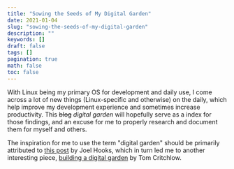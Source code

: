 ```yaml
---
title: "Sowing the Seeds of My Digital Garden"
date: 2021-01-04
slug: "sowing-the-seeds-of-my-digital-garden"
description: ""
keywords: []
draft: false
tags: []
pagination: true
math: false
toc: false
---
```


With Linux being my primary OS for development and daily use, I come across a
lot of new things (Linux-specific and otherwise) on the daily, which help
improve my development experience and sometimes increase productivity.
This ~~blog~~ _digital garden_ will hopefully serve as a index for those
findings, and an excuse for me to properly research and document them for myself
and others.

The inspiration for me to use the term "digital garden" should be primarily
attributed to [this post][joel hooks] by Joel Hooks, which in turn led me to
another interesting piece, [building a digital garden][tom critchlow] by Tom
Critchlow.

[joel hooks]: https://joelhooks.com/digital-garden
[tom critchlow]: https://tomcritchlow.com/2019/02/17/building-digital-garden/
